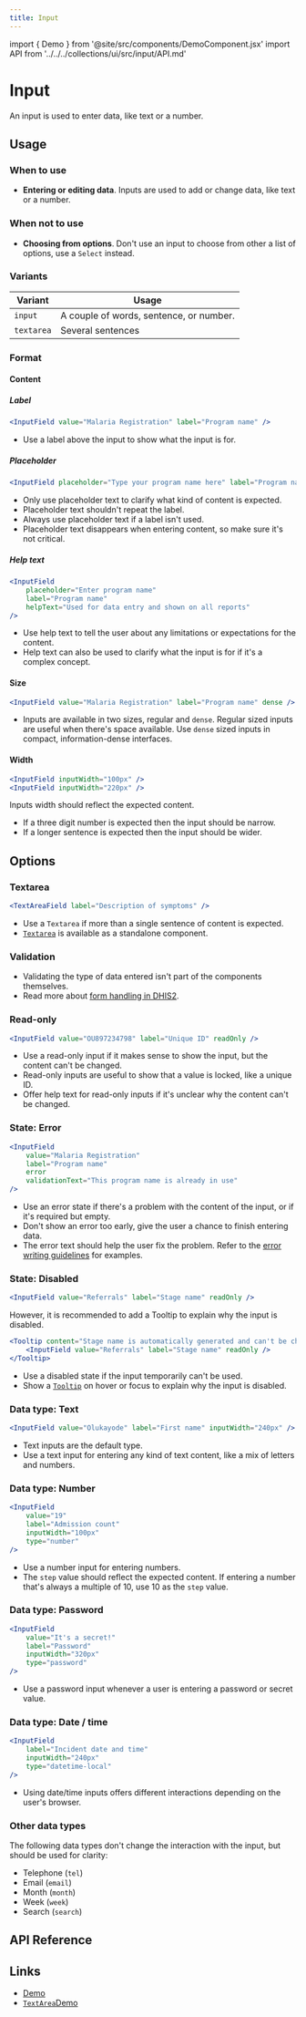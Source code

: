 ```yaml
---
title: Input
---
```


import { Demo } from '@site/src/components/DemoComponent.jsx'
import API from '../../../collections/ui/src/input/API.md'

# Input

An input is used to enter data, like text or a number.

<Demo
    path="input-field--with-value"
    args="value:This is an input field"
    height="150px"
/>

## Usage

### When to use

-   **Entering or editing data**. Inputs are used to add or change data, like text or a number.

### When not to use

-   **Choosing from options**. Don't use an input to choose from other a list of options, use a `Select` instead.

### Variants

| Variant    | Usage                                   |
| ---------- | --------------------------------------- |
| `input`    | A couple of words, sentence, or number. |
| `textarea` | Several sentences                       |

### Format

#### Content

##### Label

<Demo
    path="input-field--with-value"
    args="value:Malaria Registration;label:Program name"
    height="150px"
/>

```jsx
<InputField value="Malaria Registration" label="Program name" />
```

-   Use a label above the input to show what the input is for.

##### Placeholder

<Demo
    path="input-field--placeholder-no-value"
    args="label:Program+name;placeholder:Type+your+program+name+here"
    height="150px"
/>

```jsx
<InputField placeholder="Type your program name here" label="Program name" />
```

-   Only use placeholder text to clarify what kind of content is expected.
-   Placeholder text shouldn't repeat the label.
-   Always use placeholder text if a label isn't used.
-   Placeholder text disappears when entering content, so make sure it's not critical.

##### Help text

<Demo
    path="input-field--with-help-text"
    args="label:Program+Name;placeholder:Enter+program+name;helpText:Used+for+data+entry+and+shown+on+all+reports"
    height="150px"
/>

```jsx
<InputField
    placeholder="Enter program name"
    label="Program name"
    helpText="Used for data entry and shown on all reports"
/>
```

-   Use help text to tell the user about any limitations or expectations for the content.
-   Help text can also be used to clarify what the input is for if it's a complex concept.

#### Size

<Demo
    path="input-field--dense"
    args="label:Program+Name;value:Malaria+Registration"
    height="150px"
/>

```jsx
<InputField value="Malaria Registration" label="Program name" dense />
```

-   Inputs are available in two sizes, regular and `dense`. Regular sized inputs are useful when there's space available. Use `dense` sized inputs in compact, information-dense interfaces.

#### Width

<Demo
    path="input-field--input-width"
    height="200px"
/>

```jsx
<InputField inputWidth="100px" />
<InputField inputWidth="220px" />
```

Inputs width should reflect the expected content.

-   If a three digit number is expected then the input should be narrow.
-   If a longer sentence is expected then the input should be wider.

## Options

### Textarea

<Demo
    path="text-area-field--label-text-overflow"
    height="200px"
    args="label:Description+of+symptoms"
/>

```jsx
<TextAreaField label="Description of symptoms" />
```

-   Use a `Textarea` if more than a single sentence of content is expected.
-   [`Textarea`](https://ui.dhis2.nu/demo/?path=/story/forms-text-area-text-area-field--no-placeholder-no-value) is available as a standalone component.

### Validation

-   Validating the type of data entered isn't part of the components themselves.
-   Read more about [form handling in DHIS2](../utilities/forms/react-final-form.md).

### Read-only

<Demo
    path="input-field--read-only"
    height="150px"
    args="value:OU897234798;label:Unique+ID"
/>

```jsx
<InputField value="OU897234798" label="Unique ID" readOnly />
```

-   Use a read-only input if it makes sense to show the input, but the content can't be changed.
-   Read-only inputs are useful to show that a value is locked, like a unique ID.
-   Offer help text for read-only inputs if it's unclear why the content can't be changed.

### State: Error

<Demo
    path="input-field--status-error"
    height="180px"
    args="value:Malaria+Registration;label:Program+name;validationText:This+program+name+is+already+in+use;helpText:"
/>

```jsx
<InputField
    value="Malaria Registration"
    label="Program name"
    error
    validationText="This program name is already in use"
/>
```

-   Use an error state if there's a problem with the content of the input, or if it's required but empty.
-   Don't show an error too early, give the user a chance to finish entering data.
-   The error text should help the user fix the problem. Refer to the [error writing guidelines](../principles/content-communication.md) for examples.

### State: Disabled

<Demo
    path="input-field--disabled"
    height="150px"
    args="value:Referrals;label:Stage+name"
/>

```jsx
<InputField value="Referrals" label="Stage name" readOnly />
```

However, it is recommended to add a Tooltip to explain why the input is disabled.

```jsx
<Tooltip content="Stage name is automatically generated and can't be changed.">
    <InputField value="Referrals" label="Stage name" readOnly />
</Tooltip>
```

-   Use a disabled state if the input temporarily can't be used.
-   Show a [`Tooltip`](tooltip.md) on hover or focus to explain why the input is disabled.

### Data type: Text

<Demo
    path="input-field--with-value"
    height="150px"
    args="label:First+name;type:text;value:Olukayode"
/>

```jsx
<InputField value="Olukayode" label="First name" inputWidth="240px" />
```

-   Text inputs are the default type.
-   Use a text input for entering any kind of text content, like a mix of letters and numbers.

### Data type: Number

<Demo
    path="input-field--with-value"
    height="150px"
    args="label:Admission+count;type:number;value:19"
/>

```jsx
<InputField
    value="19"
    label="Admission count"
    inputWidth="100px"
    type="number"
/>
```

-   Use a number input for entering numbers.
-   The `step` value should reflect the expected content. If entering a number that's always a multiple of 10, use 10 as the `step` value.

### Data type: Password

<Demo
    path="input-field--with-value"
    height="150px"
    args="label:Password;type:password;value:thisisasecret"
/>

```jsx
<InputField
    value="It's a secret!"
    label="Password"
    inputWidth="320px"
    type="password"
/>
```

-   Use a password input whenever a user is entering a password or secret value.

### Data type: Date / time

<Demo
    path="input-field--with-value"
    height="150px"
    args="label:Incident+date+and+time;type:datetime-local"
/>

```jsx
<InputField
    label="Incident date and time"
    inputWidth="240px"
    type="datetime-local"
/>
```

-   Using date/time inputs offers different interactions depending on the user's browser.

### Other data types

The following data types don't change the interaction with the input, but should be used for clarity:

-   Telephone (`tel`)
-   Email (`email`)
-   Month (`month`)
-   Week (`week`)
-   Search (`search`)

## API Reference

<API />

## Links

-   <a href="/demo/?path=/story/file-input-field--default" target="_blank">Demo</a>
-   <a href="/demo/?path=/story/text-area--placeholder-no-value" target="_blank">`TextArea`Demo</a>
